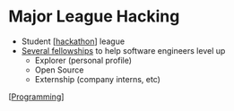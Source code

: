 # Major League Hacking

- Student [[hackathon]] league
- [Several fellowships](fellowship.mlh.io) to help software engineers level up
  - Explorer (personal profile)
  - Open Source
  - Externship (company interns, etc)

[[Programming]]

[//begin]: # "Autogenerated link references for markdown compatibility"
[hackathon]: hackathon "Hackathon"
[programming]: programming "Programming"
[//end]: # "Autogenerated link references"